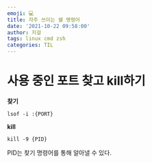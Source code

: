 ```yaml
---
emoji: 💻
title: 자주 쓰이는 쉘 명령어
date: '2021-10-22 09:58:00'
author: 지걸
tags: linux cmd zsh
categories: TIL
---
```

# 사용 중인 포트 찾고 kill하기
**찾기**
```
lsof -i :{PORT}
```
**kill**
```
kill -9 {PID}
```
PID는 찾기 명령어를 통해 알아낼 수 있다.